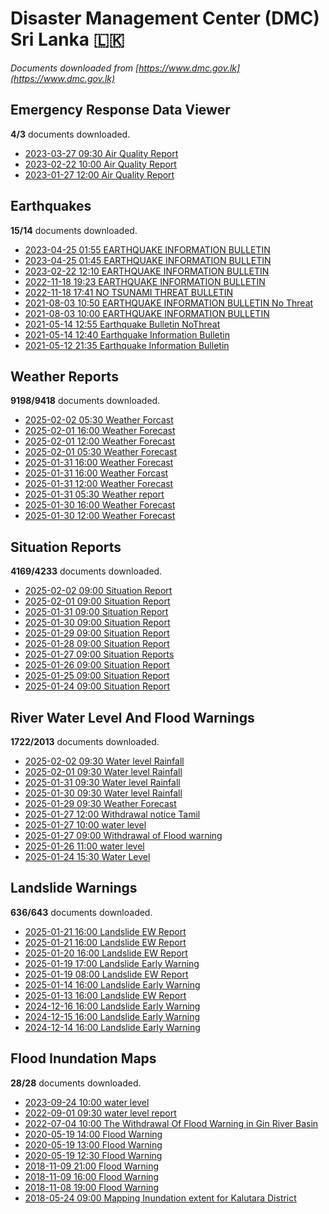 # Disaster Management Center (DMC) Sri Lanka :sri_lanka:

*Documents downloaded from [https://www.dmc.gov.lk](https://www.dmc.gov.lk)*

## Emergency Response Data Viewer

**4/3** documents downloaded.

* [2023-03-27 09:30 Air Quality Report](data/emergency-response-data-viewer/20230327.0930.air-quality-report.pdf)
* [2023-02-22 10:00 Air Quality Report](data/emergency-response-data-viewer/20230222.1000.air-quality-report.pdf)
* [2023-01-27 12:00 Air Quality Report](data/emergency-response-data-viewer/20230127.1200.air-quality-report.pdf)

## Earthquakes

**15/14** documents downloaded.

* [2023-04-25 01:55 EARTHQUAKE INFORMATION BULLETIN](data/earthquakes/20230425.0155.earthquake-information-bulletin.pdf)
* [2023-04-25 01:45 EARTHQUAKE INFORMATION BULLETIN](data/earthquakes/20230425.0145.earthquake-information-bulletin.pdf)
* [2023-02-22 12:10 EARTHQUAKE INFORMATION BULLETIN](data/earthquakes/20230222.1210.earthquake-information-bulletin.pdf)
* [2022-11-18 19:23 EARTHQUAKE INFORMATION BULLETIN](data/earthquakes/20221118.1923.earthquake-information-bulletin.pdf)
* [2022-11-18 17:41 NO TSUNAMI THREAT BULLETIN](data/earthquakes/20221118.1741.no-tsunami-threat-bulletin.pdf)
* [2021-08-03 10:50 EARTHQUAKE INFORMATION BULLETIN No Threat](data/earthquakes/20210803.1050.earthquake-information-bulletin-no-threat.pdf)
* [2021-08-03 10:00 EARTHQUAKE INFORMATION BULLETIN](data/earthquakes/20210803.1000.earthquake-information-bulletin.pdf)
* [2021-05-14 12:55 Earthquake Bulletin NoThreat](data/earthquakes/20210514.1255.earthquake-bulletin-nothreat.pdf)
* [2021-05-14 12:40 Earthquake Information Bulletin](data/earthquakes/20210514.1240.earthquake-information-bulletin.pdf)
* [2021-05-12 21:35 Earthquake Information Bulletin](data/earthquakes/20210512.2135.earthquake-information-bulletin.pdf)

## Weather Reports

**9198/9418** documents downloaded.

* [2025-02-02 05:30 Weather Forcast](data/weather-reports/20250202.0530.weather-forcast.pdf)
* [2025-02-01 16:00 Weather Forecast](data/weather-reports/20250201.1600.weather-forecast.pdf)
* [2025-02-01 12:00 Weather Forecast](data/weather-reports/20250201.1200.weather-forecast.pdf)
* [2025-02-01 05:30 Weather Forecast](data/weather-reports/20250201.0530.weather-forecast.pdf)
* [2025-01-31 16:00 Weather Forecast](data/weather-reports/20250131.1600.weather-forecast.pdf)
* [2025-01-31 16:00 Weather Forcast](data/weather-reports/20250131.1600.weather-forcast.pdf)
* [2025-01-31 12:00 Weather Forecast](data/weather-reports/20250131.1200.weather-forecast.pdf)
* [2025-01-31 05:30 Weather report](data/weather-reports/20250131.0530.weather-report.pdf)
* [2025-01-30 16:00 Weather Forecast](data/weather-reports/20250130.1600.weather-forecast.pdf)
* [2025-01-30 12:00 Weather Forecast](data/weather-reports/20250130.1200.weather-forecast.pdf)

## Situation Reports

**4169/4233** documents downloaded.

* [2025-02-02 09:00 Situation Report](data/situation-reports/20250202.0900.situation-report.pdf)
* [2025-02-01 09:00 Situation Report](data/situation-reports/20250201.0900.situation-report.pdf)
* [2025-01-31 09:00 Situation Report](data/situation-reports/20250131.0900.situation-report.pdf)
* [2025-01-30 09:00 Situation Report](data/situation-reports/20250130.0900.situation-report.pdf)
* [2025-01-29 09:00 Situation Report](data/situation-reports/20250129.0900.situation-report.pdf)
* [2025-01-28 09:00 Situation Report](data/situation-reports/20250128.0900.situation-report.pdf)
* [2025-01-27 09:00 Situation Reports](data/situation-reports/20250127.0900.situation-reports.pdf)
* [2025-01-26 09:00 Situation Report](data/situation-reports/20250126.0900.situation-report.pdf)
* [2025-01-25 09:00 Situation Report](data/situation-reports/20250125.0900.situation-report.pdf)
* [2025-01-24 09:00 Situation Report](data/situation-reports/20250124.0900.situation-report.pdf)

## River Water Level And Flood Warnings

**1722/2013** documents downloaded.

* [2025-02-02 09:30 Water level  Rainfall](data/river-water-level-and-flood-warnings/20250202.0930.water-level-rainfall.png)
* [2025-02-01 09:30 Water level  Rainfall](data/river-water-level-and-flood-warnings/20250201.0930.water-level-rainfall.jpg)
* [2025-01-31 09:30 Water level  Rainfall](data/river-water-level-and-flood-warnings/20250131.0930.water-level-rainfall.jpg)
* [2025-01-30 09:30 Water level  Rainfall](data/river-water-level-and-flood-warnings/20250130.0930.water-level-rainfall.jpg)
* [2025-01-29 09:30 Weather Forecast](data/river-water-level-and-flood-warnings/20250129.0930.weather-forecast.jpg)
* [2025-01-27 12:00 Withdrawal notice Tamil](data/river-water-level-and-flood-warnings/20250127.1200.withdrawal-notice-tamil.pdf)
* [2025-01-27 10:00 water level](data/river-water-level-and-flood-warnings/20250127.1000.water-level.jpg)
* [2025-01-27 09:00 Withdrawal of Flood warning](data/river-water-level-and-flood-warnings/20250127.0900.withdrawal-of-flood-warning.pdf)
* [2025-01-26 11:00 water level](data/river-water-level-and-flood-warnings/20250126.1100.water-level.jpg)
* [2025-01-24 15:30 Water Level](data/river-water-level-and-flood-warnings/20250124.1530.water-level.jpg)

## Landslide Warnings

**636/643** documents downloaded.

* [2025-01-21 16:00 Landslide EW Report](data/landslide-warnings/20250121.1600.landslide-ew-report.pdf)
* [2025-01-21 16:00 Landslide EW Report](data/landslide-warnings/20250121.1600.landslide-ew-report.pdf)
* [2025-01-20 16:00 Landslide EW Report](data/landslide-warnings/20250120.1600.landslide-ew-report.pdf)
* [2025-01-19 17:00 Landslide Early Warning](data/landslide-warnings/20250119.1700.landslide-early-warning.pdf)
* [2025-01-19 08:00 Landslide EW Report](data/landslide-warnings/20250119.0800.landslide-ew-report.pdf)
* [2025-01-14 16:00 Landslide Early Warning](data/landslide-warnings/20250114.1600.landslide-early-warning.pdf)
* [2025-01-13 16:00 Landslide EW Report](data/landslide-warnings/20250113.1600.landslide-ew-report.pdf)
* [2024-12-16 16:00 Landslide Early Warning](data/landslide-warnings/20241216.1600.landslide-early-warning.pdf)
* [2024-12-15 16:00 Landslide Early Warning](data/landslide-warnings/20241215.1600.landslide-early-warning.pdf)
* [2024-12-14 16:00 Landslide Early Warning](data/landslide-warnings/20241214.1600.landslide-early-warning.pdf)

## Flood Inundation Maps

**28/28** documents downloaded.

* [2023-09-24 10:00 water level](data/flood-inundation-maps/20230924.1000.water-level.pdf)
* [2022-09-01 09:30 water level report](data/flood-inundation-maps/20220901.0930.water-level-report.pdf)
* [2022-07-04 10:00 The Withdrawal Of Flood Warning in Gin River Basin](data/flood-inundation-maps/20220704.1000.the-withdrawal-of-flood-warning-in-gin-river-basin.pdf)
* [2020-05-19 14:00 Flood Warning](data/flood-inundation-maps/20200519.1400.flood-warning.pdf)
* [2020-05-19 13:00 Flood Warning](data/flood-inundation-maps/20200519.1300.flood-warning.pdf)
* [2020-05-19 12:30 Flood Warning](data/flood-inundation-maps/20200519.1230.flood-warning.pdf)
* [2018-11-09 21:00 Flood Warning](data/flood-inundation-maps/20181109.2100.flood-warning.PDF)
* [2018-11-09 16:00 Flood Warning](data/flood-inundation-maps/20181109.1600.flood-warning.PDF)
* [2018-11-08 19:00 Flood Warning](data/flood-inundation-maps/20181108.1900.flood-warning.PDF)
* [2018-05-24 09:00 Mapping Inundation extent for Kalutara District](data/flood-inundation-maps/20180524.0900.mapping-inundation-extent-for-kalutara-district.pdf)

